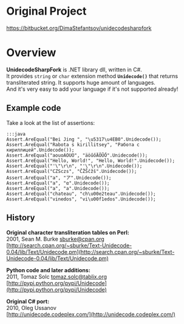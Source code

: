 # Original Project #
https://bitbucket.org/DimaStefantsov/unidecodesharpfork

# Overview #

**UnidecodeSharpFork** is .NET library dll, written in C#.  
It provides `string` or `char` extension method **`Unidecode()`** that returns transliterated string.
It supports huge amount of languages.  
And it's very easy to add your language if it's not supported already!

## Example code ##

Take a look at the list of assertions:
    
	:::java
    Assert.AreEqual("Bei Jing ", "\u5317\u4EB0".Unidecode());
    Assert.AreEqual("Rabota s kirillitsey", "Работа с кириллицей".Unidecode());
    Assert.AreEqual("aouoAOUO", "äöűőÄÖŨŐ".Unidecode());
    Assert.AreEqual("Hello, World!", "Hello, World!".Unidecode());
    Assert.AreEqual("'\"\r\n", "'\"\r\n".Unidecode());
    Assert.AreEqual("CZSczs", "ČŽŠčžš".Unidecode());
    Assert.AreEqual("a", "ア".Unidecode());
    Assert.AreEqual("a", "α".Unidecode());
    Assert.AreEqual("a", "а".Unidecode());
    Assert.AreEqual("chateau", "ch\u00e2teau".Unidecode());
    Assert.AreEqual("vinedos", "vi\u00f1edos".Unidecode());

## History ##

**Original character transliteration tables on Perl:**  
2001, Sean M. Burke [sburke@cpan.org](mailto:sburke@cpan.org)  
[http://search.cpan.org/~sburke/Text-Unidecode-0.04/lib/Text/Unidecode.pm](http://search.cpan.org/~sburke/Text-Unidecode-0.04/lib/Text/Unidecode.pm)

**Python code and later additions:**  
2011, Tomaz Solc [tomaz.solc@tablix.org](mailto:tomaz.solc@tablix.org)  
[http://pypi.python.org/pypi/Unidecode](http://pypi.python.org/pypi/Unidecode)

**Original C# port:**  
2010, Oleg Ussanov  
[http://unidecode.codeplex.com/](http://unidecode.codeplex.com/)
